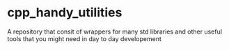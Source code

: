 # cpp_handy_utilities

A repository that consit of wrappers for many std libraries and other useful tools that you might need in day to day developement
